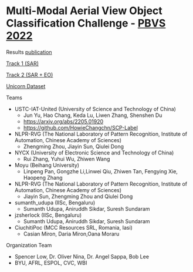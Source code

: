 # Multi-Modal Aerial View Object Classification Challenge - [PBVS 2022](https://pbvs-workshop.github.io/index.html)

Results [publication](https://openaccess.thecvf.com/content/CVPR2022W/PBVS/html/Low_Multi-Modal_Aerial_View_Object_Classification_Challenge_Results_-_PBVS_2022_CVPRW_2022_paper.html)

[Track 1 (SAR)](https://codalab.lisn.upsaclay.fr/competitions/1388)

[Track 2 (SAR + EO)](https://codalab.lisn.upsaclay.fr/competitions/1392)

[Unicorn Dataset](https://github.com/AFRL-RY/data-unicorn-2008)

Teams
- USTC-IAT-United (University of Science and Technology of China)
  - Jun Yu, Hao Chang, Keda Lu, Liwen Zhang, Shenshen Du
  - https://arxiv.org/abs/2205.01920
  - https://github.com/HowieChangchn/SCP-Label
- NLPR-RVG (The National Laboratory of Pattern Recognition, Institute of Automation, Chinese Academy of Sciences)
  - Zhengming Zhou, Jiayin Sun, Qiulei Dong
- NYCX (University of Electronic Science and Technology of China)
  - Rui Zhang, Yuhui Wu, Zhiwen Wang
- Moyu (Beihang University)
  - Linpeng Pan, Gongzhe Li,Linwei Qiu, Zhiwen Tan, Fengying Xie, Haopeng Zhang
- NLPR-RVG (The National Laboratory of Pattern Recognition, Institute of Automation, Chinese Academy of Sciences)
  - Jiayin Sun, Zhengming Zhou and Qiulei Dong
- sumanth_udupa (IISc, Bengaluru)
  - Sumanth Udupa, Aniruddh Sikdar, Suresh Sundaram
- jzsherlock (IISc, Bengaluru)
  - Sumanth Udupa, Aniruddh Sikdar, Suresh Sundaram
- CiuchitiPoc (MCC Resources SRL, Romania, Iasi)
  - Casian Miron, Daria Miron,Oana Moraru

Organization Team
- Spencer Low, Dr. Oliver Nina, Dr. Angel Sappa, Bob Lee
- BYU, AFRL, ESPOL, CVC, WBI




